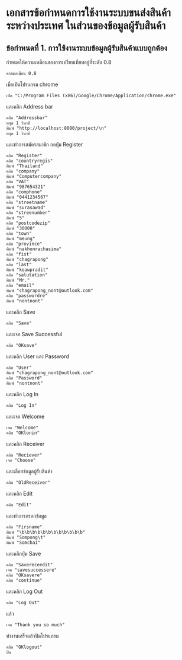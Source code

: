 เอกสารข้อกำหนดการใช้งานระบบขนส่งสินค้าระหว่างประเทศ ในส่วนของข้อมูลผู้รับสินค้า
============


ข้อกำหนดที่ 1. การใช้งานระบบข้อมูลผู้รับสินค้าแบบถูกต้อง
---------------------------------------------

กำหนดให้ความเหมือนของการเปรียบเทียบอยู่ที่ระดับ 0.8

    ความเหมือน 0.8

เมื่อเปิดโปรแกรม chrome

    เปิด "C:/Program Files (x86)/Google/Chrome/Application/chrome.exe"

และคลิก Address bar

    คลิก "Addressbar"
    หยุด 1 วินาที
    พิมพ์ "http://localhost:8080/project/\n"
    หยุด 1 วินาที

และทำการสมัครสมาชิก กดปุ่ม Register

    คลิก "Register"
    คลิก "countryregis"
    พิมพ์ "Thailand"
    คลิก "company"
    พิมพ์ "Computercompany"
    คลิก "VAT"
    พิมพ์ "987654321"
    คลิก "comphone"
    พิมพ์ "0441234567"
    คลิก "streetname"
    พิมพ์ "surasawad"
    คลิก "streenumber"
    พิมพ์ "5"
    คลิก "postcodezip"
    พิมพ์ "30000"
    คลิก "town"
    พิมพ์ "meung"
    คลิก "province"
    พิมพ์ "nakhonrachasima"
    คลิก "fist"
    พิมพ์ "chagrapong"
    คลิก "last"
    พิมพ์ "keawpradit"
    คลิก "salutation"
    พิมพ์ "Mr."
    คลิก "email"
    พิมพ์ "chagrapong_nont@outlook.com"
    คลิก "passwordre"
    พิมพ์ "nontnont"

และคลิก Save

    คลิก "Save"

และเจอ Save Successful

    คลิก "OKsave"

และคลิก User และ Password

    คลิก "User"
    พิมพ์ "chagrapong_nont@outlook.com"
    คลิก "Password"
    พิมพ์ "nontnont"

และคลิก Log In

    คลิก "Log In"

และเจอ Welcome

    เจอ "Welcome"
    คลิก "OKlonin"

และคลิก Receiver

    คลิก "Reciever"
    เจอ "Choose"

และเลือกข้อมูลผู้รับสินค้า

    คลิก "OldReceiver"

และคลิก Edit

    คลิก "Edit"
และทำการกรอกข้อมูล

    คลิก "Firsname"
    พิมพ์ "\b\b\b\b\b\b\b\b\b\b\b\b"
    พิมพ์ "Sompong\t"
    พิมพ์ "Somchai"

และคลิกปุ่ม Save

    คลิก "Savereceedit"
    เจอ "savesuccessere"
    คลิก "OKsavere"
    คลิก "continue"

และคลิก Log Out

    คลิก "Log Out"

แล้ว

    เจอ "Thank you so much"

ทำงานเสร็จแล้วปิดโปรแกรม

    คลิก "OKlogout"
    ปิด